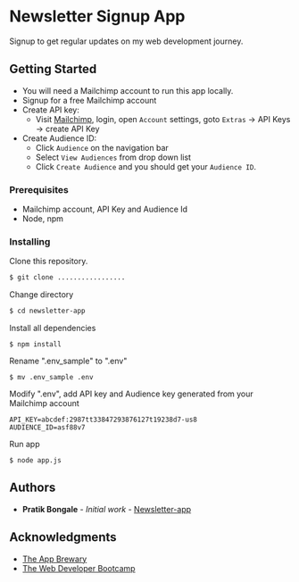 # Newsletter Signup App
Signup to get regular updates on my web development journey.

## Getting Started
- You will need a Mailchimp account to run this app locally.
- Signup for a free Mailchimp account
- Create API key:
  - Visit [Mailchimp](https://mailchimp.com/), login, open `Account` settings, goto `Extras` -> API Keys -> create API Key
- Create Audience ID:
  - Click `Audience` on the navigation bar
  - Select `View Audiences` from drop down list
  - Click `Create Audience` and you should get your `Audience ID`.

### Prerequisites
- Mailchimp account, API Key and Audience Id
- Node, npm

### Installing
Clone this repository. 
```bash
$ git clone .................
```

Change directory
```bash
$ cd newsletter-app
```

Install all dependencies
```
$ npm install
```

Rename ".env_sample" to ".env"
```
$ mv .env_sample .env
```

Modify ".env", add API key and Audience key generated from your Mailchimp account
```
API_KEY=abcdef:2987tt33847293876127t19238d7-us8
AUDIENCE_ID=asf88v7
```

Run app
```
$ node app.js
```

## Authors
* **Pratik Bongale** - *Initial work* - [Newsletter-app](https://github.com/Newsletter-app)


## Acknowledgments
- [The App Brewary](https://www.appbrewery.co/p/web-development-course-resources/)
- [The Web Developer Bootcamp](https://www.udemy.com/course/the-web-developer-bootcamp/)